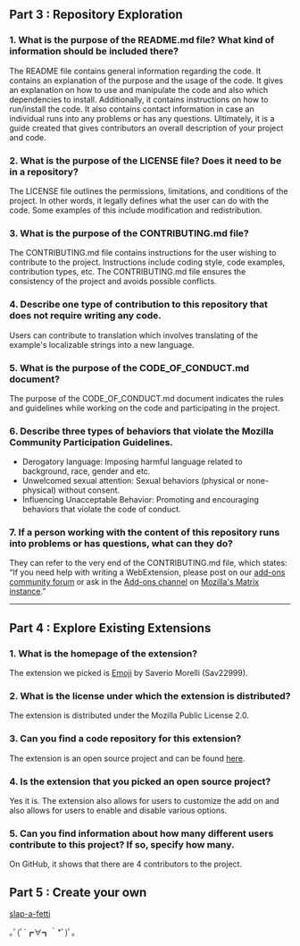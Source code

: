 ## Part 3 : Repository Exploration 

### 1. What is the purpose of the README.md file? What kind of information should be included there?

The README file contains general information regarding the code. It contains an explanation of the purpose and the usage of the code. It gives an explanation on how to use and manipulate the code and also which dependencies to install. Additionally, it contains instructions on how to run/install the code. It also contains contact information in case an individual runs into any problems or has any questions. Ultimately, it is a guide created that gives contributors an overall description of your project and code.  
    
### 2. What is the purpose of the LICENSE file? Does it need to be in a repository?

The LICENSE file outlines the permissions, limitations, and conditions of the project. In other words, it legally defines what the user can do with the code. Some examples of this include modification and redistribution. 

### 3. What is the purpose of the CONTRIBUTING.md file?

The CONTRIBUTING.md file contains instructions for the user wishing to contribute to the project. Instructions include coding style, code examples, contribution types, etc. The CONTRIBUTING.md file ensures the consistency of the project and avoids possible conflicts. 

### 4. Describe one type of contribution to this repository that does not require writing any code.

Users can contribute to translation which involves translating of the example's localizable strings into a new language.

### 5. What is the purpose of the CODE_OF_CONDUCT.md document?

The purpose of the CODE_OF_CONDUCT.md document indicates the rules and guidelines while working on the code and participating in the project.  

### 6. Describe three types of behaviors that violate the Mozilla Community Participation Guidelines.

* Derogatory language: Imposing harmful language related to background, race, gender and etc. 
* Unwelcomed sexual attention: Sexual behaviors (physical or none-physical) without consent. 
* Influencing Unacceptable Behavior: Promoting and encouraging behaviors that violate the code of conduct. 

### 7. If a person working with the content of this repository runs into problems or has questions, what can they do?

They can refer to the very end of the CONTRIBUTING.md file, which states: “If you need help with writing a WebExtension, please post on our [add-ons community forum](https://discourse.mozilla.org/c/add-ons/development/108) or ask in the [Add-ons channel](https://chat.mozilla.org/#/room/#addons:mozilla.org) on [Mozilla's Matrix instance](https://wiki.mozilla.org/Matrix).”


---

## Part 4 : Explore Existing Extensions

### 1. What is the homepage of the extension? 

The extension we picked is [Emoji](https://addons.mozilla.org/en-US/firefox/addon/emoji-sav/?utm_source=addons.mozilla.org&utm_medium=referral&utm_content=tag-shelf-pinterest) by Saverio Morelli (Sav22999).

### 2. What is the license under which the extension is distributed?

The extension is distributed under the Mozilla Public License 2.0. 
### 3. Can you find a code repository for this extension?

The extension is an open source project and can be found [here](https://github.com/Sav22999/emoji
). 

### 4. Is the extension that you picked an open source project?

Yes it is. The extension also allows for users to customize the add on and also allows for users to enable and disable various options. 

### 5. Can you find information about how many different users contribute to this project? If so, specify how many.

On GitHub, it shows that there are 4 contributors to the project. 

## Part 5 : Create your own 

[slap-a-fetti](https://github.com/ossd-sp22/slap-a-fetti) 

｡ﾟ(ﾟ´┏∀┓｀*ﾟ)ﾟ｡




